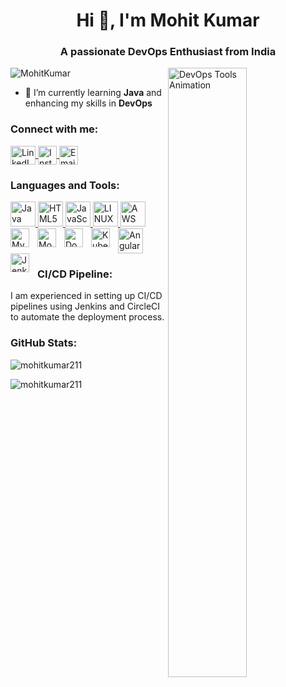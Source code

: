 <h1 align="center">Hi 👋, I'm Mohit Kumar</h1>
<h3 align="center">A passionate DevOps Enthusiast from India</h3>
<img align="right" src="https://simplecoding.dev/assets/devops.gif" alt="DevOps Tools Animation" width="50%" />
<p align="left">
    <img src="https://komarev.com/ghpvc/?username=mohitkumar211&label=Profile%20views&color=0e75b6&style=flat" alt="MohitKumar" />
</p>


- 🌱 I’m currently learning **Java** and enhancing my skills in **DevOps**

<h3 align="left">Connect with me:</h3>
<p align="left">
    <a href="https://www.linkedin.com/in/mohitkumar211/" target="blank">
        <img align="center" src="https://www.svgrepo.com/show/217760/linkedin.svg" alt="LinkedIn" height="30" width="40" />
    </a>
    <a href="https://www.instagram.com/20_mohitt/" target="blank">
        <img align="center" src="https://cdn.iconscout.com/icon/free/png-512/free-instagram-1868978-1583142.png?f=webp&w=256" alt="Instagram" height="30" width="30" />
    </a>
  <a href="mailto:mohitkhoth845@gmail.com" target="_blank">
    <img align="center" src="https://cdn.iconscout.com/icon/free/png-512/free-email-1818372-1541480.png?f=webp&w=256" alt="Email" height="30" width="30" />
</a>

</p>

<h3 align="left">Languages and Tools:</h3>
<p align="left">
   <a href="https://www.java.com/" target="_blank" rel="noreferrer">
    <img src="https://cdn.jsdelivr.net/gh/devicons/devicon/icons/java/java-original.svg" alt="Java" width="40" height="40" />
    </a>
    <a href="https://www.w3.org/html/" target="_blank" rel="noreferrer">
        <img src="https://www.svgrepo.com/show/373669/html.svg" alt="HTML5" width="40" height="40" />
    </a>
    <a href="https://developer.mozilla.org/en-US/docs/Web/JavaScript" target="_blank" rel="noreferrer">
        <img src="https://cdn.worldvectorlogo.com/logos/logo-javascript.svg" alt="JavaScript" width="40" height="40" />
    </a>
  <a href="https://www.linux.org/" target="_blank" rel="noreferrer">
        <img src="https://www.svgrepo.com/show/448236/linux.svg" alt="LINUX" width="40" height="40"/> 
    </a>
    <a href="https://aws.amazon.com/" target="_blank" rel="noreferrer">
        <img src="https://www.svgrepo.com/show/448266/aws.svg" alt="AWS" width="40" height="40" />
    </a>
    <a href="https://angular.io/" target="_blank" rel="noreferrer">
        <img src="https://angular.io/assets/images/logos/angular/angular.svg" alt="AngularJS" width="40" height="40" />
    </a>
    <img align="left" alt="MySQL" width="30px" style="padding-right:10px;" src="https://cdn.jsdelivr.net/gh/devicons/devicon/icons/mysql/mysql-original-wordmark.svg"/>
  <img align="left" alt="MongoDB" width="30px" style="padding-right:10px;" src="https://cdn.jsdelivr.net/gh/devicons/devicon/icons/mongodb/mongodb-original-wordmark.svg"/>
  <img align="left" alt="Docker" width="30px" style="padding-right:10px;" src="https://cdn.jsdelivr.net/gh/devicons/devicon/icons/docker/docker-original-wordmark.svg"/>
  <img align="left" alt="Kubernetes" width="30px" style="padding-right:10px;" src="https://cdn.jsdelivr.net/gh/devicons/devicon/icons/kubernetes/kubernetes-plain-wordmark.svg"/>
  <img align="left" alt="Jenkins" width="30px" style="padding-right:10px;" src="https://cdn.jsdelivr.net/gh/devicons/devicon/icons/jenkins/jenkins-original.svg"/>
</p>

<h3 align="left">CI/CD Pipeline:</h3>
<p align="left">I am experienced in setting up CI/CD pipelines using Jenkins and CircleCI to automate the deployment process.</p>

<h3 align="left">GitHub Stats:</h3>
<p align="left">
    <img align="center" src="https://github-readme-stats.vercel.app/api?username=mohitkumar211&show_icons=true&locale=en" alt="mohitkumar211" />
</p>

<p align="left">
    <img align="center" src="https://github-readme-streak-stats.herokuapp.com/?user=mohitkumar211&" alt="mohitkumar211" />
</p>
